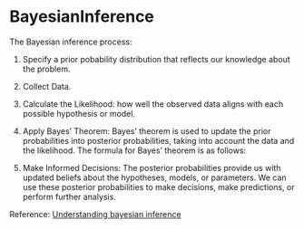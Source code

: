# BayesianInference


The Bayesian inference process:

1. Specify a prior pobability distribution that reflects our knowledge about the problem.

2. Collect Data.

3. Calculate the Likelihood: how well the observed data aligns with each possible hypothesis or model. 

4. Apply Bayes’ Theorem: Bayes’ theorem is used to update the prior probabilities into posterior probabilities, taking into account the data and the likelihood. The formula for Bayes’ theorem is as follows:

5. Make Informed Decisions: The posterior probabilities provide us with updated beliefs about the hypotheses, models, or parameters. We can use these posterior probabilities to make decisions, make predictions, or perform further analysis.

Reference: [Understanding bayesian inference](https://medium.com/@george.felobes/understanding-bayesian-inference-a-powerful-framework-for-reasoning-and-decision-making-7fafe061904f)


